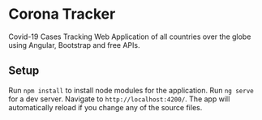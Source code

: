 # Corona Tracker

Covid-19 Cases Tracking Web Application of all countries over the globe using Angular, Bootstrap and free APIs.


## Setup

Run `npm install` to install node modules for the application. Run `ng serve` for a dev server. Navigate to `http://localhost:4200/`. The app will automatically reload if you change any of the source files.




